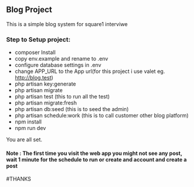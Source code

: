 ## Blog Project

This is a simple blog system for square1 interviwe


### Step to Setup project:

- composer Install
- copy env.example and rename to .env
- configure database settings in .env
- change APP_URL to the App url(for this project i use valet eg. http://blog.test)
- php artisan key:generate
- php artisan migrate
- php artisan test (this to run all the test)
- php artisan migrate:fresh
- php artisan db:seed (this is to seed the admin)
- php artisan schedule:work (this is to call customer other blog platform)
- npm install
- npm run dev

You are all set.

#### Note : The first time you visit the web app you might not see any post, wait 1 minute for the schedule to run or create and account and create a post

#THANKS

